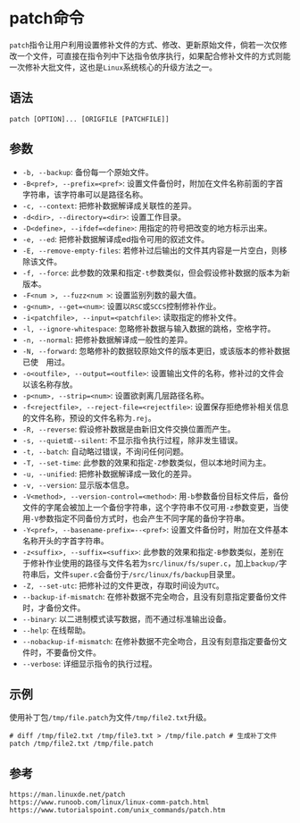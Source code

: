 # patch命令
`patch`指令让用户利用设置修补文件的方式、修改、更新原始文件，倘若一次仅修改一个文件，可直接在指令列中下达指令依序执行，如果配合修补文件的方式则能一次修补大批文件，这也是`Linux`系统核心的升级方法之一。

## 语法

```shell
patch [OPTION]... [ORIGFILE [PATCHFILE]]
```

## 参数
* `-b, --backup`: 备份每一个原始文件。
* `-B<pref>, --prefix=<pref>`: 设置文件备份时，附加在文件名称前面的字首字符串，该字符串可以是路径名称。
* `-c, --context`: 把修补数据解译成关联性的差异。
* `-d<dir>, --directory=<dir>`: 设置工作目录。
* `-D<define>, --ifdef=<define>`: 用指定的符号把改变的地方标示出来。
* `-e, --ed`: 把修补数据解译成ed指令可用的叙述文件。
* `-E, --remove-empty-files`: 若修补过后输出的文件其内容是一片空白，则移除该文件。
* `-f, --force`: 此参数的效果和指定`-t`参数类似，但会假设修补数据的版本为新版本。
* `-F<num >, --fuzz<num >`: 设置监别列数的最大值。
* `-g<num>, --get=<num>`: 设置以`RSC`或`SCCS`控制修补作业。
* `-i<patchfile>, --input=<patchfile>`: 读取指定的修补文件。
* `-l, --ignore-whitespace`: 忽略修补数据与输入数据的跳格，空格字符。
* `-n, --normal`: 把修补数据解译成一般性的差异。
* `-N, --forward`: 忽略修补的数据较原始文件的版本更旧，或该版本的修补数据已使　用过。
* `-o<outfile>, --output=<outfile>`: 设置输出文件的名称，修补过的文件会以该名称存放。
* `-p<num>, --strip=<num>`: 设置欲剥离几层路径名称。
* `-f<rejectfile>, --reject-file=<rejectfile>`: 设置保存拒绝修补相关信息的文件名称，预设的文件名称为`.rej`。
* `-R, --reverse`: 假设修补数据是由新旧文件交换位置而产生。
* `-s, --quiet或--silent`: 不显示指令执行过程，除非发生错误。
* `-t, --batch`: 自动略过错误，不询问任何问题。
* `-T, --set-time`: 此参数的效果和指定`-Z`参数类似，但以本地时间为主。
* `-u, --unified`: 把修补数据解译成一致化的差异。
* `-v, --version`: 显示版本信息。
* `-V<method>, --version-control=<method>`: 用`-b`参数备份目标文件后，备份文件的字尾会被加上一个备份字符串，这个字符串不仅可用`-z`参数变更，当使用`-V`参数指定不同备份方式时，也会产生不同字尾的备份字符串。
* `-Y<pref>, --basename-prefix=--<pref>`: 设置文件备份时，附加在文件基本名称开头的字首字符串。
* `-z<suffix>, --suffix=<suffix>`: 此参数的效果和指定`-B`参数类似，差别在于修补作业使用的路径与文件名若为`src/linux/fs/super.c`，加上`backup/`字符串后，文件`super.c`会备份于`/src/linux/fs/backup`目录里。
* `-Z, --set-utc`: 把修补过的文件更改，存取时间设为`UTC`。
* `--backup-if-mismatch`: 在修补数据不完全吻合，且没有刻意指定要备份文件时，才备份文件。
* `--binary`: 以二进制模式读写数据，而不通过标准输出设备。
* `--help`: 在线帮助。
* `--nobackup-if-mismatch`: 在修补数据不完全吻合，且没有刻意指定要备份文件时，不要备份文件。
* `--verbose`: 详细显示指令的执行过程。

## 示例

使用补丁包`/tmp/file.patch`为文件`/tmp/file2.txt`升级。

```shell
# diff /tmp/file2.txt /tmp/file3.txt > /tmp/file.patch # 生成补丁文件
patch /tmp/file2.txt /tmp/file.patch
```




## 参考

```
https://man.linuxde.net/patch
https://www.runoob.com/linux/linux-comm-patch.html
https://www.tutorialspoint.com/unix_commands/patch.htm
```
